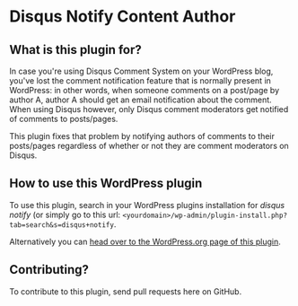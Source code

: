 # Disqus Notify Content Author

## What is this plugin for?

In case you're using Disqus Comment System on your WordPress blog, you've lost the comment notification feature that is normally present in WordPress: in other words, when someone comments on a post/page by author A, author A should get an email notification about the comment. When using Disqus however, only Disqus comment moderators get notified of comments to posts/pages.

This plugin fixes that problem by notifying authors of comments to their posts/pages regardless of whether or not they are comment moderators on Disqus.

## How to use this WordPress plugin

To use this plugin, search in your WordPress plugins installation for *disqus notify* (or simply go to this url: `<yourdomain>/wp-admin/plugin-install.php?tab=search&s=disqus+notify`.

Alternatively you can [head over to the WordPress.org page of this plugin](http://wordpress.org/plugins/disqus-notify-content-author/).

## Contributing?

To contribute to this plugin, send pull requests here on GitHub.